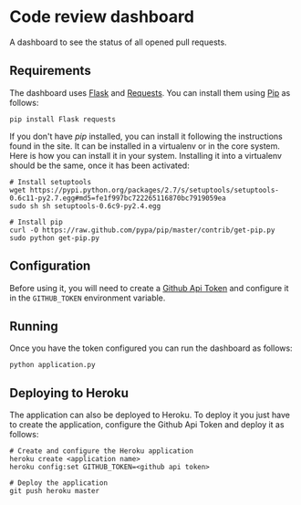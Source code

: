 Code review dashboard
=====================

A dashboard to see the status of all opened pull requests.

Requirements
------------

The dashboard uses [Flask](http://flask.pocoo.org/docs/) and [Requests](http://python-requests.org).
You can install them using [Pip](http://www.pip-installer.org) as follows:

    pip install Flask requests

If you don't have *pip* installed, you can install it following the instructions found in the site. It can
be installed in a virtualenv or in the core system. Here is how you can install it in your system. Installing
it into a virtualenv should be the same, once it has been activated:

    # Install setuptools
    wget https://pypi.python.org/packages/2.7/s/setuptools/setuptools-0.6c11-py2.7.egg#md5=fe1f997bc722265116870bc7919059ea
    sudo sh sh setuptools-0.6c9-py2.4.egg

    # Install pip
    curl -O https://raw.github.com/pypa/pip/master/contrib/get-pip.py
    sudo python get-pip.py

Configuration
-------------

Before using it, you will need to create a [Github Api Token](https://github.com/blog/1509-personal-api-tokens)
and configure it in the `GITHUB_TOKEN` environment variable.

Running
-------

Once you have the token configured you can run the dashboard as follows:

    python application.py

Deploying to Heroku
-------------------

The application can also be deployed to Heroku. To deploy it you just have to create the application, configure
the Github Api Token and deploy it as follows:

    # Create and configure the Heroku application
    heroku create <application name>
    heroku config:set GITHUB_TOKEN=<github api token>

    # Deploy the application
    git push heroku master

